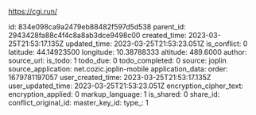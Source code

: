 https://cgi.run/

id: 834e098ca9a2479eb88482f597d5d538
parent_id: 2943428fa88c4f4c8a8ab3dce9498c00
created_time: 2023-03-25T21:53:17.135Z
updated_time: 2023-03-25T21:53:23.051Z
is_conflict: 0
latitude: 44.14923500
longitude: 10.38788333
altitude: 489.6000
author: 
source_url: 
is_todo: 1
todo_due: 0
todo_completed: 0
source: joplin
source_application: net.cozic.joplin-mobile
application_data: 
order: 1679781197057
user_created_time: 2023-03-25T21:53:17.135Z
user_updated_time: 2023-03-25T21:53:23.051Z
encryption_cipher_text: 
encryption_applied: 0
markup_language: 1
is_shared: 0
share_id: 
conflict_original_id: 
master_key_id: 
type_: 1